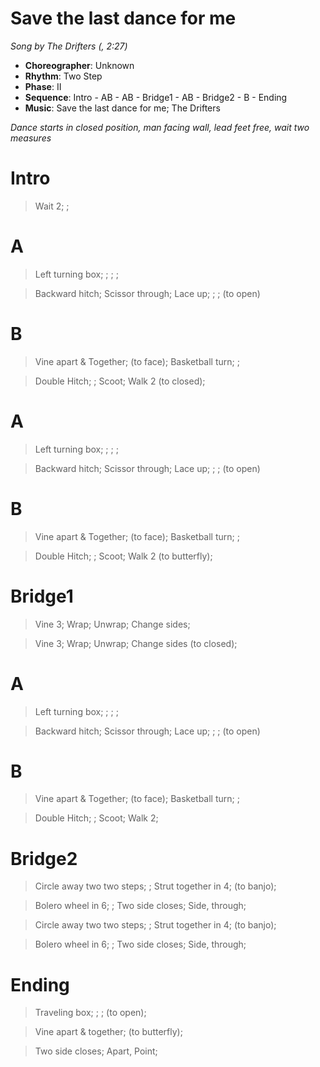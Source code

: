# Save the last dance for me
*Song by The Drifters (, 2:27)*

* **Choreographer**: Unknown
* **Rhythm**: Two Step
* **Phase**: II
* **Sequence**: Intro - AB - AB - Bridge1 - AB - Bridge2 - B - Ending
* **Music**: Save the last dance for me; The Drifters

*Dance starts in closed position, man facing wall, lead feet free, wait two measures*

# Intro

> Wait 2; ;

# A

> Left turning box; ; ; ;

> Backward hitch; Scissor through; Lace up; ; ; (to open)

# B

> Vine apart & Together; (to face); Basketball turn; ;

> Double Hitch; ; Scoot; Walk 2 (to closed);

# A

> Left turning box; ; ; ;

> Backward hitch; Scissor through; Lace up; ; ; (to open)

# B

> Vine apart & Together; (to face); Basketball turn; ;

> Double Hitch; ; Scoot; Walk 2 (to butterfly);

# Bridge1

> Vine 3; Wrap; Unwrap; Change sides;

> Vine 3; Wrap; Unwrap; Change sides (to closed);

# A

> Left turning box; ; ; ;

> Backward hitch; Scissor through; Lace up; ; ; (to open)

# B

> Vine apart & Together; (to face); Basketball turn; ;

> Double Hitch; ; Scoot; Walk 2;

# Bridge2

> Circle away two two steps; ; Strut together in 4; (to banjo);

> Bolero wheel in 6; ; Two side closes; Side, through;

> Circle away two two steps; ; Strut together in 4; (to banjo);

> Bolero wheel in 6; ; Two side closes; Side, through;

# Ending

> Traveling box; ; ; (to open);

> Vine apart & together; (to butterfly);

> Two side closes; Apart, Point;

<meta name="x:audio-file" content="t/The Drifters/The Drifters - Save The Last Dance For Me.mp3" >